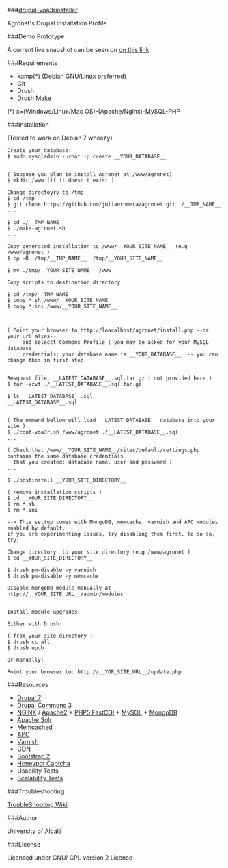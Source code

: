 ###[drupal-voa3rinstaller](#)

Agronet's Drupal Installation Profile

###Demo Prototype

A current live snapshot can be seen on [on this link](http://agronet2.appgee.net)

###Requirements

- xamp(*) (Debian GNU/Linux preferred)
- Git
- Drush
- Drush Make  

(*) x=(Windows/Linux/Mac OS)-(Apache/Nginx)-MySQL-PHP

    
###Installation  


(Tested to work on Debian 7 wheezy)


    Create your database:
    $ sudo mysqladmin -uroot -p create __YOUR_DATABASE__
     
    
    ( Suppose you plan to install Agronet at /www/agronet)
    $ mkdir /www (if it doesn't exist )
    
    Change directoyry to /tmp
    $ cd /tmp
    $ git clone https://github.com/julianromera/agronet.git ./__TMP_NAME__
    ...
    
    $ cd ./__TMP_NAME__
    $ ./make-agronet.sh 
    ...
    
    Copy generated installation to /www/__YOUR_SITE_NAME__ (e.g /www/agronet )
    $ cp -R ./tmp/__TMP_NAME__ ./tmp/__YOUR_SITE_NAME__ 
    
    $ mv ./tmp/__YOUR_SITE_NAME__ /www
    
    Copy scripts to destination directory
    
    $ cd /tmp/__TMP_NAME__
    $ copy *.sh /www/__YOUR_SITE_NAME__
    $ copy *.ini /www/__YOUR_SITE_NAME__
    
    
    
    ( Point your browser to http://loacalhost/agronet/install.php --or your url alias--
         and selecct Commons Profile ( you may be asked for your MySQL database 
         credentials: your database name is __YOUR_DATABASE__  -- you can change this in first step

    
    Resquest file, __LATEST_DATABASE__.sql.tar.gz ( not provided here )
    $ tar -xzvf ./__LATEST_DATABASE__.sql.tar.gz
    
    $ ls __LATEST_DATABASE__.sql
    __LATEST_DATABASE__.sql
    
    
    ( The ommand bellow will load __LATEST_DATABASE__ database into your site )
    $ ./conf-voa3r.sh /www/agronet ./__LATEST_DATABASE__.sql 
    ...

    ( Check that /www/__YOUR_SITE_NAME__/sites/default/settings.php contains the same database credentials 
      that you created: database name, user and password )
    ...

    $ ./postinstall __YOUR_SITE_DIRECTORY__
    
    ( remove installation scripts )
    $ cd __YOUR_SITE_DIRECTORY__
    $ rm *.sh
    $ rm *.ini 

    --> This settup comes with MongoDB, memcache, varnish and APC modules enabled by default,
    if you are experimenting issues, try disabling them first. To do so, try:
    
    Change directory  to your site directory (e.g /www/agronet )
    $ cd __YOUR_SITE_DIRECTORY__

    $ drush pm-disable -y varnish
    $ drush pm-disable -y memcache
    
    Disable mongoDB module manually at http://__YOUR_SITE_URL__/admin/modules

    
    Install module upgrades:
    
    Either with Drush:

    ( from your site directory )
    $ drush cc all
    $ drush updb
    
    Or manually:
    
    Point your browser to: http://__YOR_SITE_URL__/update.php
     

###Resources

- [Drupal 7](https://drupal.org/drupal-7.0)
- [Drupal Commons 3](http://www.acquia.com/demo-drupal-commons-3)
- [NGINX]() / [Apache2]() + [PHP5 FastCGI]() + [MySQL]() + [MongoDB]()
- [Apache Solr](http://lucene.apache.org/solr/)
- [Memcached](http://memcached.org/)
- [APC](http://en.wikipedia.org/wiki/List_of_PHP_accelerators)
- [Varnish](https://www.varnish-cache.org/)
- [CDN](http://en.wikipedia.org/wiki/Content_delivery_network)
- [Bootstrap 2](http://getbootstrap.com/2.3.2/)
- [Honeypot Captcha](http://en.wikipedia.org/wiki/Honeypot_(computing))
- Usability Tests
- [Scalability Tests](https://github.com/julianromerajuarez/apachesolr-benchs)


###Troubleshooting

[TroubleShooting Wiki](https://github.com/julianromerajuarez/drupal-voa3rinstaller/wiki/Troubleshooting)

###Author

University of Alcalá

###License

Licensed under GNU/ GPL version 2 License  
